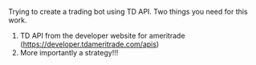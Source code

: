 Trying to create a trading bot using TD API. Two things you need for this work.
1) TD API from the developer website for ameritrade (https://developer.tdameritrade.com/apis)
2) More importantly a strategy!!!
